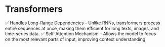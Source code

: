 # Transformers
✅ Handles Long-Range Dependencies – Unlike RNNs, transformers process entire sequences at once, making them efficient for long texts, images, and time-series data.  ✅ Self-Attention Mechanism – Allows the model to focus on the most relevant parts of input, improving context understanding
